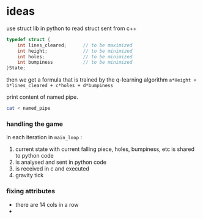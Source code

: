 # ideas

use struct lib in python to read struct sent from c++
```c
typedef struct {
    int lines_cleared;      // to be maximized
    int height;             // to be minimized
    int holes;              // to be minimized
    int bumpiness           // to be minimized
}State;
```
then we get a formula that is trained by the q-learning algorithm
`a*Height + b*lines_cleared + c*holes + d*bumpiness`


print content of named pipe.
```bash
cat < named_pipe
```

### handling the game
in each iteration in `main_loop` :
1. current state with current falling piece, holes, bumpiness, etc is shared to python code
2. is analysed and sent in python code
3. is received in c and executed
4. gravity tick

### fixing attributes

- there are 14 cols in a row
- 